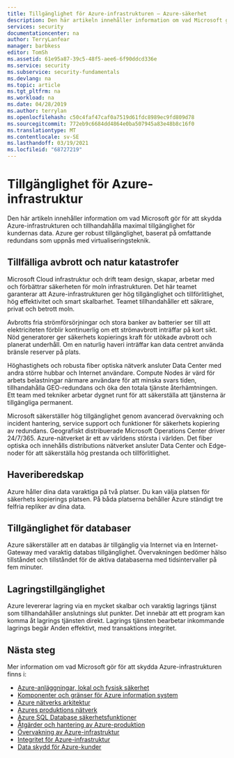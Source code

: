 ```yaml
---
title: Tillgänglighet för Azure-infrastrukturen – Azure-säkerhet
description: Den här artikeln innehåller information om vad Microsoft gör för att skydda Azure-infrastrukturen och tillhandahålla maximal tillgänglighet för kundernas data.
services: security
documentationcenter: na
author: TerryLanfear
manager: barbkess
editor: TomSh
ms.assetid: 61e95a87-39c5-48f5-aee6-6f90ddcd336e
ms.service: security
ms.subservice: security-fundamentals
ms.devlang: na
ms.topic: article
ms.tgt_pltfrm: na
ms.workload: na
ms.date: 04/28/2019
ms.author: terrylan
ms.openlocfilehash: c50c4faf47caf0a7519d61fdc8989ec9fd809d78
ms.sourcegitcommit: 772eb9c6684dd4864e0ba507945a83e48b8c16f0
ms.translationtype: MT
ms.contentlocale: sv-SE
ms.lasthandoff: 03/19/2021
ms.locfileid: "68727219"
---
```

# <a name="azure-infrastructure-availability"></a>Tillgänglighet för Azure-infrastruktur
Den här artikeln innehåller information om vad Microsoft gör för att skydda Azure-infrastrukturen och tillhandahålla maximal tillgänglighet för kundernas data. Azure ger robust tillgänglighet, baserat på omfattande redundans som uppnås med virtualiseringsteknik.

## <a name="temporary-outages-and-natural-disaster"></a>Tillfälliga avbrott och natur katastrofer
Microsoft Cloud infrastruktur och drift team design, skapar, arbetar med och förbättrar säkerheten för moln infrastrukturen. Det här teamet garanterar att Azure-infrastrukturen ger hög tillgänglighet och tillförlitlighet, hög effektivitet och smart skalbarhet. Teamet tillhandahåller ett säkrare, privat och betrott moln.

Avbrotts fria strömförsörjningar och stora banker av batterier ser till att elektriciteten förblir kontinuerlig om ett strömavbrott inträffar på kort sikt. Nöd generatorer ger säkerhets kopierings kraft för utökade avbrott och planerat underhåll. Om en naturlig haveri inträffar kan data centret använda bränsle reserver på plats.

Höghastighets och robusta fiber optiska nätverk ansluter Data Center med andra större hubbar och Internet användare. Compute Nodes är värd för arbets belastningar närmare användare för att minska svars tiden, tillhandahålla GEO-redundans och öka den totala tjänste återhämtningen. Ett team med tekniker arbetar dygnet runt för att säkerställa att tjänsterna är tillgängliga permanent.

Microsoft säkerställer hög tillgänglighet genom avancerad övervakning och incident hantering, service support och funktioner för säkerhets kopiering av redundans. Geografiskt distribuerade Microsoft Operations Center driver 24/7/365. Azure-nätverket är ett av världens största i världen. Det fiber optiska och innehålls distributions nätverket ansluter Data Center och Edge-noder för att säkerställa hög prestanda och tillförlitlighet.

## <a name="disaster-recovery"></a>Haveriberedskap
Azure håller dina data varaktiga på två platser. Du kan välja platsen för säkerhets kopierings platsen. På båda platserna behåller Azure ständigt tre felfria repliker av dina data.

## <a name="database-availability"></a>Tillgänglighet för databaser
Azure säkerställer att en databas är tillgänglig via Internet via en Internet-Gateway med varaktig databas tillgänglighet. Övervakningen bedömer hälso tillståndet och tillståndet för de aktiva databaserna med tidsintervaller på fem minuter.

## <a name="storage-availability"></a>Lagringstillgänglighet
Azure levererar lagring via en mycket skalbar och varaktig lagrings tjänst som tillhandahåller anslutnings slut punkter. Det innebär att ett program kan komma åt lagrings tjänsten direkt. Lagrings tjänsten bearbetar inkommande lagrings begär Anden effektivt, med transaktions integritet.

## <a name="next-steps"></a>Nästa steg
Mer information om vad Microsoft gör för att skydda Azure-infrastrukturen finns i:

- [Azure-anläggningar, lokal och fysisk säkerhet](physical-security.md)
- [Komponenter och gränser för Azure information system](infrastructure-components.md)
- [Azure nätverks arkitektur](infrastructure-network.md)
- [Azures produktions nätverk](production-network.md)
- [Azure SQL Database säkerhetsfunktioner](infrastructure-sql.md)
- [Åtgärder och hantering av Azure-produktion](infrastructure-operations.md)
- [Övervakning av Azure-infrastruktur](infrastructure-monitoring.md)
- [Integritet för Azure-infrastruktur](infrastructure-integrity.md)
- [Data skydd för Azure-kunder](protection-customer-data.md)
